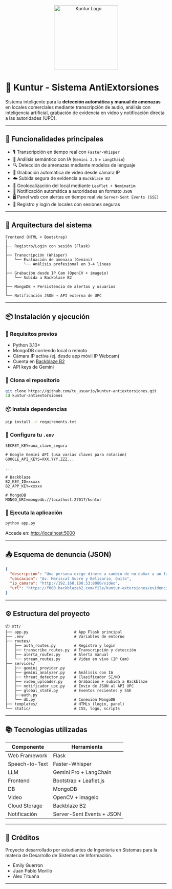 <p align="center">
  <img src="https://i.ibb.co/V0kz681r/output-onlinepngtools-com.png" alt="Kuntur Logo" width="200"/>
</p>

# 🦅 Kuntur - Sistema AntiExtorsiones

Sistema inteligente para la **detección automática y manual de amenazas** en locales comerciales mediante transcripción de audio, análisis con inteligencia artificial, grabación de evidencia en video y notificación directa a las autoridades (UPC).

---

## 🚨 Funcionalidades principales

- 🎙️ Transcripción en tiempo real con `Faster-Whisper`
- 🧠 Análisis semántico con IA (`Gemini 2.5` + `LangChain`)
- 🔍 Detección de amenazas mediante modelos de lenguaje
- 🎥 Grabación automática de video desde cámara IP
- ☁️ Subida segura de evidencia a `Backblaze B2`
- 📍 Geolocalización del local mediante `Leaflet + Nominatim`
- 🔔 Notificación automática a autoridades en formato `JSON`
- 🖥️ Panel web con alertas en tiempo real vía `Server-Sent Events (SSE)`
- 🔐 Registro y login de locales con sesiones seguras

---

## 🧱 Arquitectura del sistema

```
Frontend (HTML + Bootstrap)
│
├── Registro/Login con sesión (Flask)
│
├── Transcripción (Whisper)
│   └── Evaluación de amenaza (Gemini)
│       └── Análisis profesional en 3-4 líneas
│
├── Grabación desde IP Cam (OpenCV + imageio)
│   └── Subida a Backblaze B2
│
├── MongoDB → Persistencia de alertas y usuarios
│
└── Notificación JSON → API externa de UPC
```

---

## 📦 Instalación y ejecución

### 🔧 Requisitos previos

- Python 3.10+
- MongoDB corriendo local o remoto
- Cámara IP activa (ej. desde app móvil IP Webcam)
- Cuenta en [Backblaze B2](https://www.backblaze.com/b2/cloud-storage.html)
- API keys de Gemini

### 📁 Clona el repositorio

```bash
git clone https://github.com/tu_usuario/kuntur-antiextorsiones.git
cd kuntur-antiextorsiones
```

### 📦 Instala dependencias

```bash
pip install -r requirements.txt
```

### 🔑 Configura tu `.env`

```env
SECRET_KEY=una_clave_segura

# Google Gemini API (usa varias claves para rotación)
GOOGLE_API_KEYS=XXX,YYY,ZZZ...

...

# Backblaze
B2_KEY_ID=xxxxx
B2_APP_KEY=xxxxx

# MongoDB
MONGO_URI=mongodb://localhost:27017/kuntur
```

### 🚀 Ejecuta la aplicación

```bash
python app.py
```

Accede en: [http://localhost:5000](http://localhost:5000)

---

## 📤 Esquema de denuncia (JSON)

```json
{
  "descripcion": "Una persona exige dinero a cambio de no dañar a un familiar. Nivel: CRÍTICO. Recomendación: contactar autoridades.",
  "ubicacion": "Av. Mariscal Sucre y Belisario, Quito",
  "ip_camara": "http://192.168.100.53:8080/video",
  "url": "https://f000.backblazeb2.com/file/kuntur-extorsiones/evidencia_1720983872.mp4"
}
```

---

## ⚙️ Estructura del proyecto

```
📦 stt/
├── app.py                    # App Flask principal
├── .env                      # Variables de entorno
├── routes/
│   ├── auth_routes.py        # Registro y login
│   ├── transcribe_routes.py  # Transcripción y detección
│   ├── alerta_routes.py      # Alerta manual
│   └── stream_routes.py      # Video en vivo (IP Cam)
├── services/
│   ├── gemini_provider.py
│   ├── gemini_analyzer.py    # Análisis con IA
│   ├── threat_detector.py    # Clasificador SI/NO
│   ├── video_uploader.py     # Grabación + subida a Backblaze
│   ├── notificador_upc.py    # Envío de JSON al API UPC
│   ├── global_state.py       # Eventos recientes y SSE
│   ├──auth.py
│   └── db.py                 # Conexión MongoDB
├── templates/                # HTMLs (login, panel)
└── static/                   # CSS, logo, scripts
```

---

## 📚 Tecnologías utilizadas

| Componente      | Herramienta                  |
|----------------|------------------------------|
| Web Framework   | Flask                        |
| Speech-to-Text  | Faster-Whisper               |
| LLM             | Gemini Pro + LangChain       |
| Frontend        | Bootstrap + Leaflet.js       |
| DB              | MongoDB                      |
| Video           | OpenCV + imageio             |
| Cloud Storage   | Backblaze B2                 |
| Notificación    | Server-Sent Events + JSON    |

---
## 🤝 Créditos

Proyecto desarrollado por estudiantes de Ingeniería en Sistemas para la materia de Desarrollo de Sistemas de Información.

- Emily Guerron
- Juan Pablo Morillo  
- Alex Tituaña  


---

